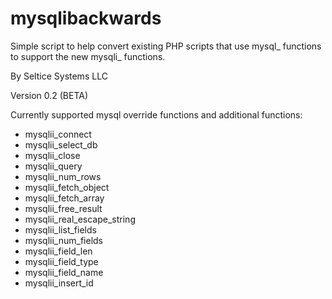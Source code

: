 # mysqlibackwards

Simple script to help convert existing PHP scripts that use mysql_ functions to support the new mysqli_ functions.

By Seltice Systems LLC

Version 0.2 (BETA)

Currently supported mysql override functions and additional functions:

- mysqlii_connect
- mysqlii_select_db
- mysqlii_close
- mysqlii_query
- mysqlii_num_rows
- mysqlii_fetch_object
- mysqlii_fetch_array
- mysqlii_free_result
- mysqlii_real_escape_string
- mysqlii_list_fields
- mysqlii_num_fields
- mysqlii_field_len
- mysqlii_field_type
- mysqlii_field_name
- mysqlii_insert_id
